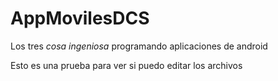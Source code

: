 # AppMovilesDCS
Los tres *cosa ingeniosa* programando aplicaciones de android








Esto es una prueba para ver si puedo editar los archivos
